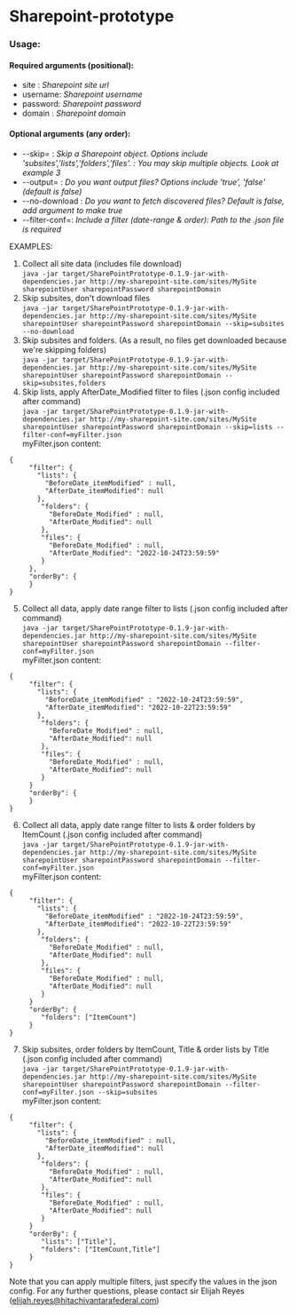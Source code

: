# Sharepoint-prototype
<h3>Usage:</h3>
<h4>Required arguments (positional):</h4>
<ul>
    <li>site    : <em>Sharepoint site url</em>  </li>
    <li>username: <em>Sharepoint username</em>  </li>
    <li>password: <em>Sharepoint password</em>   </li>
    <li>domain  : <em>Sharepoint domain</em>   </li>
</ul>
<h4>Optional arguments (any order):</h4>
<ul>
<li>--skip=       :  <em>Skip a Sharepoint object. Options include 'subsites','lists','folders','files'. : You may skip multiple objects. Look at example 3</em></li>
<li>--output=     : <em>Do you want output files? Options include 'true', 'false' (default is false)</em></li>
<li>--no-download : <em>Do you want to fetch discovered files? Default is false, add argument to make true</em></li>
<li>--filter-conf=: <em>Include a filter (date-range & order): Path to the .json file is required</em></li>
</ul>

EXAMPLES:
1. Collect all site data (includes file download)  
```java -jar target/SharePointPrototype-0.1.9-jar-with-dependencies.jar http://my-sharepoint-site.com/sites/MySite sharepointUser sharepointPassword sharepointDomain```
2. Skip subsites, don't download files  
   ```java -jar target/SharePointPrototype-0.1.9-jar-with-dependencies.jar http://my-sharepoint-site.com/sites/MySite sharepointUser sharepointPassword sharepointDomain --skip=subsites --no-download```
3. Skip subsites and folders. (As a result, no files get downloaded because we're skipping folders)  
   ```java -jar target/SharePointPrototype-0.1.9-jar-with-dependencies.jar http://my-sharepoint-site.com/sites/MySite sharepointUser sharepointPassword sharepointDomain --skip=subsites,folders```
4. Skip lists, apply AfterDate_Modified filter to files (.json config included after command)  
   ```java -jar target/SharePointPrototype-0.1.9-jar-with-dependencies.jar http://my-sharepoint-site.com/sites/MySite sharepointUser sharepointPassword sharepointDomain --skip=lists --filter-conf=myFilter.json```  
  myFilter.json content:
```{
{
     "filter": {
       "lists": {
         "BeforeDate_itemModified" : null,
         "AfterDate_itemModified": null
       },
        "folders": {
          "BeforeDate_Modified" : null,
          "AfterDate_Modified": null
        },
        "files": {
          "BeforeDate_Modified" : null,
          "AfterDate_Modified": "2022-10-24T23:59:59"
        }
     },
     "orderBy": {
     }
}
 ```
5. Collect all data, apply date range filter to lists (.json config included after command)  
   ```java -jar target/SharePointPrototype-0.1.9-jar-with-dependencies.jar http://my-sharepoint-site.com/sites/MySite sharepointUser sharepointPassword sharepointDomain --filter-conf=myFilter.json```  
   myFilter.json content: 
```{
{
     "filter": {
       "lists": {
         "BeforeDate_itemModified" : "2022-10-24T23:59:59",
         "AfterDate_itemModified": "2022-10-22T23:59:59"
       },
        "folders": {
          "BeforeDate_Modified" : null,
          "AfterDate_Modified": null
        },
        "files": {
          "BeforeDate_Modified" : null,
          "AfterDate_Modified": null
        }
     }
     "orderBy": {
     }
}
 ```
 
6. Collect all data, apply date range filter to lists & order folders by ItemCount (.json config included after command)  
   ```java -jar target/SharePointPrototype-0.1.9-jar-with-dependencies.jar http://my-sharepoint-site.com/sites/MySite sharepointUser sharepointPassword sharepointDomain --filter-conf=myFilter.json```  
myFilter.json content: 
```{
{
     "filter": {
       "lists": {
         "BeforeDate_itemModified" : "2022-10-24T23:59:59",
         "AfterDate_itemModified": "2022-10-22T23:59:59"
       },
        "folders": {
          "BeforeDate_Modified" : null,
          "AfterDate_Modified": null
        },
        "files": {
          "BeforeDate_Modified" : null,
          "AfterDate_Modified": null
        }
     }
     "orderBy": {
        "folders": ["ItemCount"]
     }
}
 ```
7. Skip subsites, order folders by ItemCount, Title & order lists by Title (.json config included after command)  
   ```java -jar target/SharePointPrototype-0.1.9-jar-with-dependencies.jar http://my-sharepoint-site.com/sites/MySite sharepointUser sharepointPassword sharepointDomain --filter-conf=myFilter.json --skip=subsites```  
   myFilter.json content:
```{
{
     "filter": {
       "lists": {
         "BeforeDate_itemModified" : null,
         "AfterDate_itemModified": null
       },
        "folders": {
          "BeforeDate_Modified" : null,
          "AfterDate_Modified": null
        },
        "files": {
          "BeforeDate_Modified" : null,
          "AfterDate_Modified": null
        }
     }
     "orderBy": {
        "lists": ["Title"],
        "folders": ["ItemCount,Title"]
     }
}
 ```
Note that you can apply multiple filters, just specify the values in the json config.
For any further questions, please contact sir Elijah Reyes (elijah.reyes@hitachivantarafederal.com)